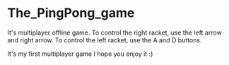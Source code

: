 # The_PingPong_game
It's multiplayer offline game.
To control the right racket, use the left arrow and right arrow.
To control the left racket, use the A and D buttons.

It's my first multiplayer game
I hope you enjoy it :)
